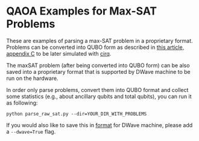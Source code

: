 # QAOA Examples for Max-SAT Problems

These are examples of parsing a max-SAT problem in a proprietary format. Problems can be converted into QUBO form as described in [this article, appendix C](https://arxiv.org/pdf/1708.09780.pdf) to be later simulated with [cirq](https://github.com/quantumlib/Cirq/). 

The maxSAT problem (after being converted into QUBO form) can be also saved into a proprietary format that is supported by DWave machine to be run on the hardware.

In order only parse problems, convert them into QUBO format and collect some statistics (e.g., about ancillary qubits and total qubits), you can run it as following:
```shell
python parse_raw_sat.py --dir=YOUR_DIR_WITH_PROBLEMS
```

If you would also like to save this in [format](https://github.com/dwavesystems/qbsolv) for DWave machine, please add a ```--dwave=True``` flag.
